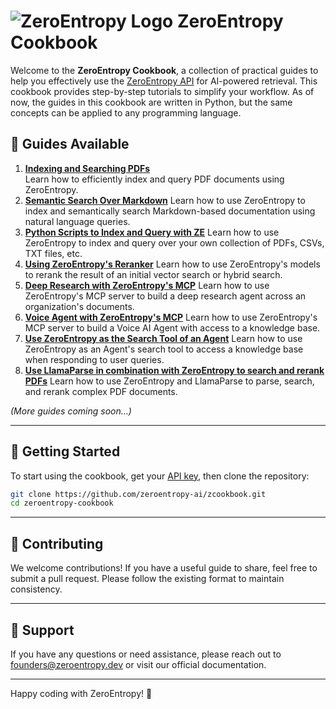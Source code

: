 # ![ZeroEntropy Logo](images/zeroentropy_logo.png) ZeroEntropy Cookbook

Welcome to the **ZeroEntropy Cookbook**, a collection of practical guides to help you effectively use the [ZeroEntropy API](https://dashboard.zeroentropy.dev) for AI-powered retrieval. This cookbook provides step-by-step tutorials to simplify your workflow.
As of now, the guides in this cookbook are written in Python, but the same concepts can be applied to any programming language.

## 📘 Guides Available

1. **[Indexing and Searching PDFs](guides/search_over_many_pdfs.ipynb)**  
   Learn how to efficiently index and query PDF documents using ZeroEntropy.
2. **[Semantic Search Over Markdown](guides/semantic_search_over_markdown/semantic_search_over_markdown.ipynb)**
   Learn how to use ZeroEntropy to index and semantically search Markdown-based documentation using natural language queries.
3. **[Python Scripts to Index and Query with ZE](guides/index_and_query_quickstart)**
   Learn how to use ZeroEntropy to index and query over your own collection of PDFs, CSVs, TXT files, etc.
4. **[Using ZeroEntropy's Reranker](guides/reranker_quickstart)**
   Learn how to use ZeroEntropy's models to rerank the result of an initial vector search or hybrid search. 
5. **[Deep Research with ZeroEntropy's MCP](guides/openai_deepresearch)**
   Learn how to use ZeroEntropy's MCP server to build a deep research agent across an organization's documents. 
6. **[Voice Agent with ZeroEntropy's MCP](guides/search_tool_for_voice_agents)**
   Learn how to use ZeroEntropy's MCP server to build a Voice AI Agent with access to a knowledge base. 
7. **[Use ZeroEntropy as the Search Tool of an Agent](guides/search_tool_for_agents)**
   Learn how to use ZeroEntropy as an Agent's search tool to access a knowledge base when responding to user queries.   
8. **[Use LlamaParse in combination with ZeroEntropy to search and rerank PDFs](guides/rerank_llamaparsed_pdfs)**
   Learn how to use ZeroEntropy and LlamaParse to parse, search, and rerank complex PDF documents.   

*(More guides coming soon...)*

---

## 🚀 Getting Started

To start using the cookbook, get your [API key](https://dashboard.zeroentropy.dev), then clone the repository:

```bash
git clone https://github.com/zeroentropy-ai/zcookbook.git
cd zeroentropy-cookbook
```

---

## 🤝 Contributing

We welcome contributions! If you have a useful guide to share, feel free to submit a pull request. Please follow the existing format to maintain consistency.

---

## 📧 Support

If you have any questions or need assistance, please reach out to founders@zeroentropy.dev or visit our official documentation.

---
Happy coding with ZeroEntropy! 🚀
